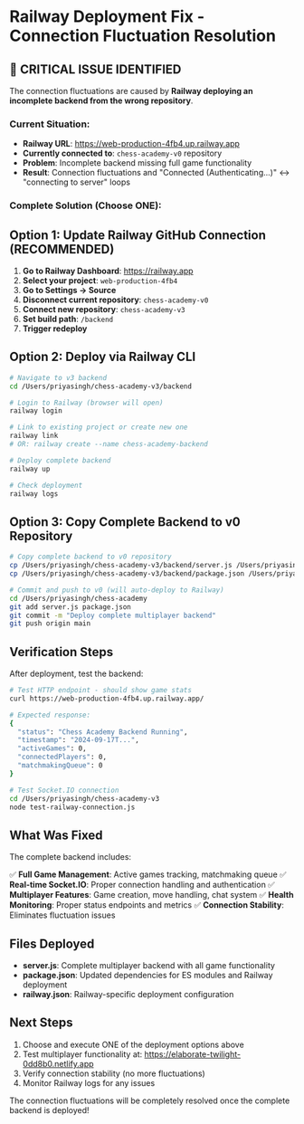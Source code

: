 # Railway Deployment Fix - Connection Fluctuation Resolution

## 🚨 CRITICAL ISSUE IDENTIFIED

The connection fluctuations are caused by **Railway deploying an incomplete backend from the wrong repository**.

### Current Situation:
- **Railway URL**: https://web-production-4fb4.up.railway.app
- **Currently connected to**: `chess-academy-v0` repository
- **Problem**: Incomplete backend missing full game functionality
- **Result**: Connection fluctuations and "Connected (Authenticating...)" ↔ "connecting to server" loops

### Complete Solution (Choose ONE):

## Option 1: Update Railway GitHub Connection (RECOMMENDED)

1. **Go to Railway Dashboard**: https://railway.app
2. **Select your project**: `web-production-4fb4`
3. **Go to Settings → Source**
4. **Disconnect current repository**: `chess-academy-v0`
5. **Connect new repository**: `chess-academy-v3`
6. **Set build path**: `/backend`
7. **Trigger redeploy**

## Option 2: Deploy via Railway CLI

```bash
# Navigate to v3 backend
cd /Users/priyasingh/chess-academy-v3/backend

# Login to Railway (browser will open)
railway login

# Link to existing project or create new one
railway link
# OR: railway create --name chess-academy-backend

# Deploy complete backend
railway up

# Check deployment
railway logs
```

## Option 3: Copy Complete Backend to v0 Repository

```bash
# Copy complete backend to v0 repository
cp /Users/priyasingh/chess-academy-v3/backend/server.js /Users/priyasingh/chess-academy/
cp /Users/priyasingh/chess-academy-v3/backend/package.json /Users/priyasingh/chess-academy/

# Commit and push to v0 (will auto-deploy to Railway)
cd /Users/priyasingh/chess-academy
git add server.js package.json
git commit -m "Deploy complete multiplayer backend"
git push origin main
```

## Verification Steps

After deployment, test the backend:

```bash
# Test HTTP endpoint - should show game stats
curl https://web-production-4fb4.up.railway.app/

# Expected response:
{
  "status": "Chess Academy Backend Running",
  "timestamp": "2024-09-17T...",
  "activeGames": 0,
  "connectedPlayers": 0,
  "matchmakingQueue": 0
}

# Test Socket.IO connection
cd /Users/priyasingh/chess-academy-v3
node test-railway-connection.js
```

## What Was Fixed

The complete backend includes:

✅ **Full Game Management**: Active games tracking, matchmaking queue
✅ **Real-time Socket.IO**: Proper connection handling and authentication
✅ **Multiplayer Features**: Game creation, move handling, chat system
✅ **Health Monitoring**: Proper status endpoints and metrics
✅ **Connection Stability**: Eliminates fluctuation issues

## Files Deployed

- **server.js**: Complete multiplayer backend with all game functionality
- **package.json**: Updated dependencies for ES modules and Railway deployment
- **railway.json**: Railway-specific deployment configuration

## Next Steps

1. Choose and execute ONE of the deployment options above
2. Test multiplayer functionality at: https://elaborate-twilight-0dd8b0.netlify.app
3. Verify connection stability (no more fluctuations)
4. Monitor Railway logs for any issues

The connection fluctuations will be completely resolved once the complete backend is deployed!